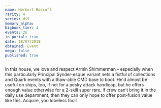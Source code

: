 ```yaml
---
name: Herbert Rossoff
rarity: 4
series: ds9
memory_alpha:
bigbook_tier: 4
events: 26
in_portal: true
date: 18/07/2018
obtained: Event
mega: false
published: true
---
```


In this house, we love and respect Armin Shimmerman - especially when this particularly Principal Synder-esque variant nets a fistful of collections and Quark events with a thaw-able CMD base to boot. He'd almost be useful on ships, too, if not for a pesky attack handicap, but he offers enough value otherwise for a 2-skill super rare. If crew can't bring it in the daily use department, then they can only hope to offer post-fusion value like this. Acquire, you lobeless fool!
